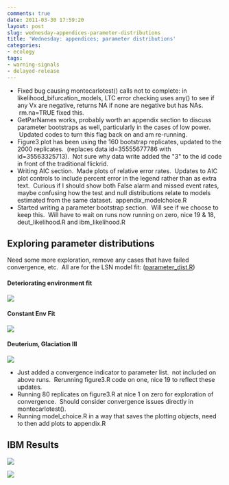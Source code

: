 ```yaml
---
comments: true
date: 2011-03-30 17:59:20
layout: post
slug: wednesday-appendices-parameter-distributions
title: 'Wednesday: appendices; parameter distributions'
categories:
- ecology 
tags:
- warning-signals
- delayed-release
---
```




* Fixed bug causing montecarlotest() calls not to complete: in likelihood_bifurcation_models, LTC error checking uses any() to see if any Vx are negative, returns NA if none are negative but has NAs.  rm.na=TRUE fixed this.
* GetParNames works, probably worth an appendix section to discuss parameter bootstraps as well, particularly in the cases of low power.  Updated codes to turn this flag back on and am re-running.
* Figure3 plot has been using the 160 bootstrap replicates, updated to the 2000 replicates.  (replaces data id=35555677786 with id=35563325713).  Not sure why data write added the "3" to the id code in front of the traditional flickrid.
* Writing AIC section.  Made plots of relative error rates.  Updates to AIC plot controls to include percent error in the legend rather than as extra text.  Curious if I should show both False alarm and missed event rates, maybe confusing how the test and null distributions relate to models estimated from the same dataset.  appendix_modelchoice.R
* Started writing a parameter bootstrap section.  Will see if we choose to keep this.  Will have to wait on runs now running on zero, nice 19 & 18, deut_likelihood.R and ibm_likelihood.R




## Exploring parameter distributions


Need some more exploration, remove any cases that have failed convergence, etc.  All are for the LSN model fit: ([parameter_dist.R](https://github.com/cboettig/structured-populations/blob/109aef83363abf9f7d9e6cc9416c91fa03d62947/warningsignals/demos/parameter_dist.R))


#### Deteriorating environment fit


![]( http://farm6.staticflickr.com/5141/5575128891_36c8e510f7_o.png )



#### Constant Env Fit


![]( http://farm6.staticflickr.com/5228/5575129287_a0bf9a47e9_o.png )



#### Deuterium, Glaciation III


![]( http://farm6.staticflickr.com/5188/5575716274_36ffedbd17_o.png )





* Just added a convergence indicator to parameter list.  not included on above runs.  Rerunning figure3.R code on one, nice 19 to reflect these updates.
* Running 80 replicates on figure3.R at nice 1 on zero for exploration of convergence.  Should consider convergence issues directly in montecarlotest().
* Running model_choice.R in a way that saves the plotting objects, need to then add plots to appendix.R




## IBM Results


![]( http://farm6.staticflickr.com/5104/5572003337_99a84571da_o.png )


![]( http://farm6.staticflickr.com/5263/5572630410_a814cce288_o.png )



